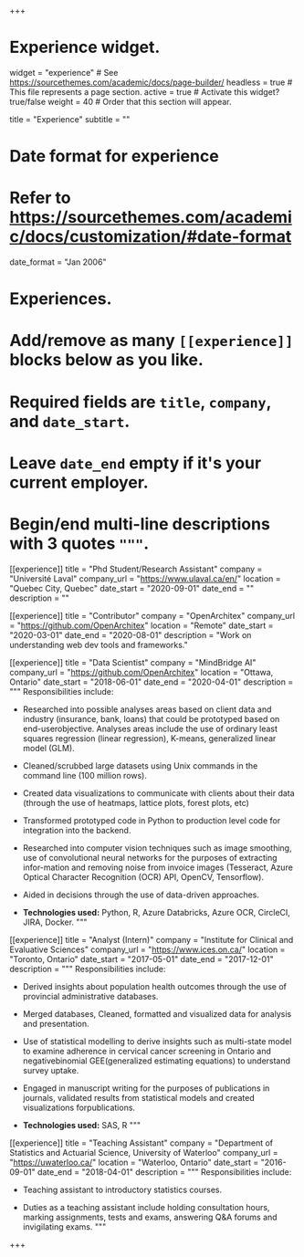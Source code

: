 +++
# Experience widget.
widget = "experience"  # See https://sourcethemes.com/academic/docs/page-builder/
headless = true  # This file represents a page section.
active = true  # Activate this widget? true/false
weight = 40  # Order that this section will appear.

title = "Experience"
subtitle = ""

# Date format for experience
#   Refer to https://sourcethemes.com/academic/docs/customization/#date-format
date_format = "Jan 2006"

# Experiences.
#   Add/remove as many `[[experience]]` blocks below as you like.
#   Required fields are `title`, `company`, and `date_start`.
#   Leave `date_end` empty if it's your current employer.
#   Begin/end multi-line descriptions with 3 quotes `"""`.
[[experience]]
  title = "Phd Student/Research Assistant"
  company = "Université Laval"
  company_url = "https://www.ulaval.ca/en/"
  location = "Quebec City, Quebec"
  date_start = "2020-09-01"
  date_end = ""
  description = ""

[[experience]]
  title = "Contributor"
  company = "OpenArchitex"
  company_url = "https://github.com/OpenArchitex"
  location = "Remote"
  date_start = "2020-03-01"
  date_end = "2020-08-01"
  description = "Work on understanding web dev tools and frameworks."
  
[[experience]]
  title = "Data Scientist"
  company = "MindBridge AI"
  company_url = "https://github.com/OpenArchitex"
  location = "Ottawa, Ontario"
  date_start = "2018-06-01"
  date_end = "2020-04-01"
  description = """
  Responsibilities include:
  * Researched into possible analyses areas based on client data and industry (insurance, bank, loans) that could be prototyped based on end-userobjective. Analyses areas include the use of ordinary least squares regression (linear regression), K-means, generalized linear model (GLM).
    
  * Cleaned/scrubbed large datasets using Unix commands in the command line (100 million rows).
  
  * Created data visualizations to communicate with clients about their data (through the use of heatmaps, lattice plots, forest plots, etc)
    
  * Transformed prototyped code in Python to production level code for integration into the backend.
  
  * Researched into computer vision techniques such as image smoothing, use of convolutional neural networks for the purposes of extracting infor-mation and removing noise from invoice images (Tesseract, Azure Optical Character Recognition (OCR) API, OpenCV, Tensorflow).
  
  * Aided in decisions through the use of data-driven approaches.
  
  * **Technologies used:** Python, R, Azure Databricks, Azure OCR, CircleCI, JIRA, Docker.
  """
  
[[experience]]
  title = "Analyst (Intern)"
  company = "Institute for Clinical and Evaluative Sciences"
  company_url = "https://www.ices.on.ca/"
  location = "Toronto, Ontario"
  date_start = "2017-05-01"
  date_end = "2017-12-01"
  description = """
  Responsibilities include:
  * Derived insights about population health outcomes through the use of provincial administrative databases.
    
  * Merged databases, Cleaned, formatted and visualized data for analysis and presentation.
  
  * Use of statistical modelling to derive insights such as multi-state model to examine adherence in cervical cancer screening in Ontario and negativebinomial GEE(generalized estimating equations) to understand survey uptake.
  
  * Engaged in manuscript writing for the purposes of publications in journals, validated results from statistical models and created visualizations forpublications. 
  
  * **Technologies used:** SAS, R
  """  

[[experience]]
  title = "Teaching Assistant"
  company = "Department of Statistics and Actuarial Science, University of Waterloo"
  company_url = "https://uwaterloo.ca/"
  location = "Waterloo, Ontario"
  date_start = "2016-09-01"
  date_end = "2018-04-01"
  description = """
  Responsibilities include:
  * Teaching assistant to introductory statistics courses.
  
  * Duties as a teaching assistant include holding consultation hours, marking assignments, tests and exams, answering Q&A forums and invigilating exams.
  """  

+++
